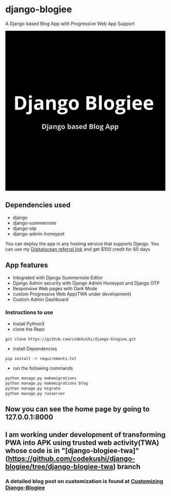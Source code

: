 # django-blogiee
A Django based Blog App with Progressive Web App Support

![logo](https://github.com/codekushi/django-blogiee/blob/master/blog/static/icons/Django-Blogiee.png?raw=true)

## Dependencies used
- django
- django-summernote
- django-otp
- django-admin-honeypot

You can deploy the app in any hosting service that supports Django. You can use my [Digitalocean referral link](https://m.do.co/c/7d066b069429) and get $100 credit for 60 days

## App features
- Integrated with Django Summernote Editor
- Django Admin security with Django Admin Honeypot and Django OTP
- Responsive Web pages with Dark Mode
- custom Progressive Web App(TWA under development)
- Custom Admin Dashboard

### Instructions to use
- Install Python3
- clone the Repo
```
git clone https://github.com/codekushi/django-blogiee.git
```
- install Dependencies
```
pip install -r requirements.txt
```
- run the following commands
```
python manage.py makemigrations
python manage.py makemigrations blog
python manage.py migrate
python manage.py runserver
```
## Now you can see the home page by going to 127.0.0.1:8000

## I am working under development of transforming PWA into APK using trusted web activity(TWA) whose code is in "[django-blogiee-twa]"(https://github.com/codekushi/django-blogiee/tree/django-blogiee-twa) branch

### A detailed blog post on customization is found at [Customizing Django-Blogiee](https://hackingandprogramming.com/tutorial/customize-django-blogiee)
